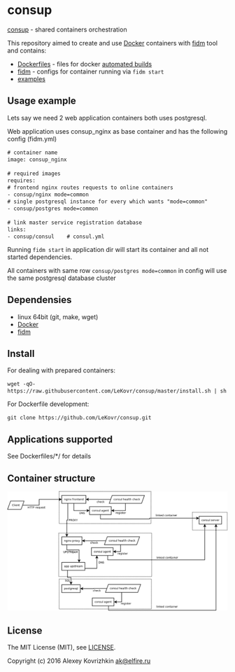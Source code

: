 consup
======

[consup](https://github.com/LeKovr/consup) - shared containers orchestration

This repository aimed to create and use [Docker](https://www.docker.com/) containers with [fidm](https://github.com/LeKovr/fidm) tool and contains:

* [Dockerfiles](Dockerfiles/) - files for docker [automated builds](https://registry.hub.docker.com/u/lekovr/)
* [fidm](https://github.com/LeKovr/fidm) - configs for container running via `fidm start`
* [examples](demo/)

Usage example
-------------

Lets say we need 2 web application containers both uses postgresql.

Web application uses consup_nginx as base container and has the following config (fidm.yml)

```
# container name
image: consup_nginx

# required images
requires:
# frontend nginx routes requests to online containers
- consup/nginx mode=common
# single postgresql instance for every which wants "mode=common"
- consup/postgres mode=common

# link master service registration database
links:
- consup/consul    # consul.yml

```

Running `fidm start` in application dir will start its container and all not started dependencies.

All containers with same row `consup/postgres mode=common` in config will use the same postgresql database cluster

Dependensies
------------

* linux 64bit (git, make, wget)
* [Docker](http://docker.io)
* [fidm](https://github.com/LeKovr/fidm)

Install
-------

For dealing with prepared containers:
```
wget -qO- https://raw.githubusercontent.com/LeKovr/consup/master/install.sh | sh
```

For Dockerfile development:
```
git clone https://github.com/LeKovr/consup.git
```

Applications supported
----------------------

See Dockerfiles/*/ for details

Container structure
-------------------

![Container structure](doc/consup.png)

License
-------

The MIT License (MIT), see [LICENSE](LICENSE).

Copyright (c) 2016 Alexey Kovrizhkin ak@elfire.ru
